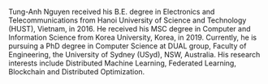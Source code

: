 Tung-Anh Nguyen received his B.E. degree in Electronics and Telecommunications from Hanoi University of Science and Technology (HUST), Vietnam, in 2016. He received his MSC degree in Computer and Information Science from Korea University, Korea, in 2019. Currently, he is pursuing a PhD degree in Computer Science at DUAL group, Faculty of Engineering, the University of Sydney (USyd), NSW, Australia. His research interests include Distributed Machine Learning, Federated Learning, Blockchain and Distributed Optimization.
